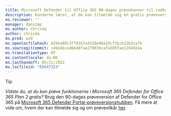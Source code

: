 ```yaml
---
title: Microsoft Defender til Office 365 90-dages prøvebanner til indhold
description: Kunderne lærer, at de kan tilmelde sig en gratis prøveversion af Defender for Office 365.
ms.reviewer: ''
manager: dansimp
ms.author: chrisda
author: chrisda
ms.prod: w10
ms.openlocfilehash: 829ea09c3f7d1b7a4316e9ba19cf35cb12b3ca7b
ms.sourcegitcommit: c4924bcad6648fae279076cafa505fae1194924a
ms.translationtype: HT
ms.contentlocale: da-DK
ms.lasthandoff: 05/21/2022
ms.locfileid: "65647323"
---
```

> [!TIP]
> *Vidste du, at du kan prøve funktionerne i Microsoft 365 Defender for Office 365 Plan 2 gratis?* Brug den 90-dages prøveversion af Defender for Office 365 på [Microsoft 365 Defender Portal-prøveversionshubben](https://security.microsoft.com/trialHorizontalHub?sku=MDO&ref=DocsRef). Få mere at vide om, hvem der kan tilmelde sig og om prøvevilkår [her](../office-365-security/try-microsoft-defender-for-office-365.md).
